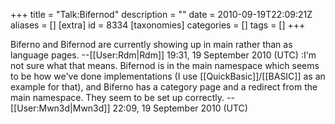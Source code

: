 +++
title = "Talk:Bifernod"
description = ""
date = 2010-09-19T22:09:21Z
aliases = []
[extra]
id = 8334
[taxonomies]
categories = []
tags = []
+++

Biferno and Bifernod are currently showing up in main rather than as language pages. --[[User:Rdm|Rdm]] 19:31, 19 September 2010 (UTC)
:I'm not sure what that means. Bifernod is in the main namespace which seems to be how we've done implementations (I use [[QuickBasic]]/[[BASIC]] as an example for that), and Biferno has a category page and a redirect from the main namespace. They seem to be set up correctly. --[[User:Mwn3d|Mwn3d]] 22:09, 19 September 2010 (UTC)
